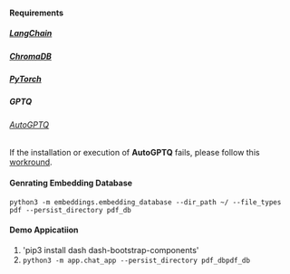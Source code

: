 #### Requirements

##### [LangChain](https://python.langchain.com/docs/modules/chains/foundational/llm_chain)

##### [ChromaDB](https://docs.trychroma.com/)

##### [PyTorch](https://pytorch.org/get-started/locally)

##### GPTQ
###### [AutoGPTQ](https://pypi.org/project/auto-gptq/) 
If the installation or execution of **AutoGPTQ** fails, please follow this [workround](https://huggingface.co/TheBloke/WizardLM-30B-Uncensored-GPTQ).

#### Genrating Embedding Database
```
python3 -m embeddings.embedding_database --dir_path ~/ --file_types pdf --persist_directory pdf_db
```

#### Demo Appicatiion
1. 'pip3 install dash dash-bootstrap-components'
2. `python3 -m app.chat_app --persist_directory pdf_dbpdf_db`

